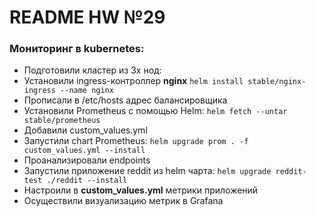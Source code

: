# README HW №29
### **Мониторинг в kubernetes:**
  - Подготовили кластер из 3х нод:
  - Установили ingress-контроллер **nginx** ```helm install stable/nginx-ingress --name nginx```
  - Прописали в /etc/hosts адрес балансировщика
  - Установили Prometheus с помощью Helm: ```helm fetch --untar stable/prometheus```
  - Добавили custom_values.yml
  - Запустили chart Prometheus: ```helm upgrade prom . -f custom_values.yml --install```
  - Проанализировали endpoints
  - Запустили приложение reddit из helm чарта: ```helm upgrade reddit-test ./reddit --install```
  - Настроили в **custom_values.yml** метрики приложений
  - Осуществили визуализацию метрик в Grafana
